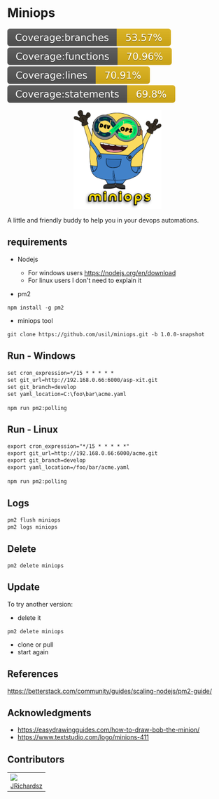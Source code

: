 # Miniops

<p float="left">
  <img src="./coverage/branches.svg">
  <img src="./coverage/functions.svg">
  <img src="./coverage/lines.svg">
  <img src="./coverage/statements.svg">
</p>


<p align="center">
  <img src="./.assets/logo.png" width=200 ></img>
</p>



A little and friendly buddy to help you in your devops automations.

## requirements

- Nodejs
  - For windows users https://nodejs.org/en/download
  - For linux users I don't need to explain it

- pm2

```
npm install -g pm2
```

- miniops tool

```
git clone https://github.com/usil/miniops.git -b 1.0.0-snapshot
```

## Run - Windows

```
set cron_expression=*/15 * * * * *
set git_url=http://192.168.0.66:6000/asp-xit.git
set git_branch=develop
set yaml_location=C:\foo\bar\acme.yaml

npm run pm2:polling
```

## Run - Linux

```
export cron_expression="*/15 * * * * *"
export git_url=http://192.168.0.66:6000/acme.git
export git_branch=develop
export yaml_location=/foo/bar/acme.yaml

npm run pm2:polling
```

## Logs

```
pm2 flush miniops
pm2 logs miniops
```

## Delete

```
pm2 delete miniops
```

## Update

To try another version:

- delete it

```
pm2 delete miniops
```

- clone or pull
- start again

## References

https://betterstack.com/community/guides/scaling-nodejs/pm2-guide/


## Acknowledgments

- https://easydrawingguides.com/how-to-draw-bob-the-minion/
- https://www.textstudio.com/logo/minions-411

## Contributors

<table>
  <tbody>    
    <td>
      <img src="https://avatars0.githubusercontent.com/u/3322836?s=460&v=4" width="100px;"/>
      <br />
      <label><a href="http://jrichardsz.github.io/">JRichardsz</a></label>
      <br />
    </td>
  </tbody>
</table>